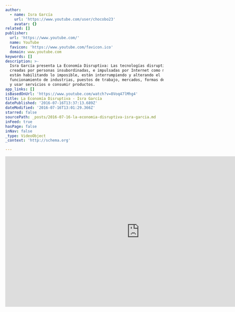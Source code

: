 ```yaml
---
author:
  - name: Isra García
    url: 'https://www.youtube.com/user/chocobo23'
    avatar: {}
related: []
publisher:
  url: 'https://www.youtube.com/'
  name: YouTube
  favicon: 'https://www.youtube.com/favicon.ico'
  domain: www.youtube.com
keywords: []
description: >-
  Isra García presenta La Economía Disruptiva: Las tecnologías disruptivas
  creadas por personas insubordinadas, e impulsadas por Internet como motor,
  están habilitando lo imposible, están interrumpiendo y alterando el
  funcionamiento de industrias, puestos de trabajo, mercados, formas de comprar
  y usar servicios o consumir productos.
app_links: []
isBasedOnUrl: 'https://www.youtube.com/watch?v=8Voq47lMhg4'
title: La Economía Disruptiva - Isra García
datePublished: '2016-07-16T13:37:13.689Z'
dateModified: '2016-07-16T13:01:29.366Z'
starred: false
sourcePath: _posts/2016-07-16-la-economia-disruptiva-isra-garcia.md
inFeed: true
hasPage: false
inNav: false
_type: VideoObject
_context: 'http://schema.org'

---
```

<iframe src="https://cdn.embedly.com/widgets/media.html?src=https%3A%2F%2Fwww.youtube.com%2Fembed%2F8Voq47lMhg4%3Ffeature%3Doembed&amp;url=http%3A%2F%2Fwww.youtube.com%2Fwatch%3Fv%3D8Voq47lMhg4&amp;image=https%3A%2F%2Fi.ytimg.com%2Fvi%2F8Voq47lMhg4%2Fhqdefault.jpg&amp;key=b7d04c9b404c499eba89ee7072e1c4f7&amp;type=text%2Fhtml&amp;schema=youtube" width="854" height="480" scrolling="no" frameborder="0" allowfullscreen="" style=""></iframe>